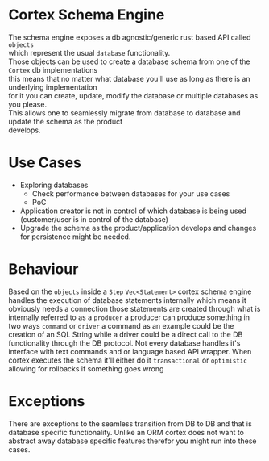 # Cortex Schema Engine

The schema engine exposes a db agnostic/generic rust based API called `objects`  
which represent the usual `database` functionality.  
Those objects can be used to create a database schema from one of the `Cortex` db implementations  
this means that no matter what database you'll use as long as there is an underlying implementation  
for it you can create, update, modify the database or multiple databases as you please.  
This allows one to seamlessly migrate from database to database and update the schema as the product  
develops.

# Use Cases

- Exploring databases
  - Check performance between databases for your use cases
  - PoC
- Application creator is not in control of which database is being used (customer/user is in control of the database)
- Upgrade the schema as the product/application develops and changes for persistence might be needed.

# Behaviour

Based on the `objects` inside a `Step` `Vec<Statement>`
cortex schema engine handles the execution of database statements internally which means it obviously needs a connection
those statements are created through what is internally referred to as a `producer` a producer can produce something
in two ways `command` or `driver` a command as an example could be the creation of an SQL String
while a driver could be a direct call to the DB functionality through the DB protocol.
Not every database handles it's interface with text commands and or language based API wrapper.
When cortex executes the schema it'll either do it `transactional` or `optimistic` allowing for rollbacks if something goes wrong

# Exceptions

There are exceptions to the seamless transition from DB to DB and that is database specific functionality.
Unlike an ORM cortex does not want to abstract away database specific features therefor you might run into these cases.
